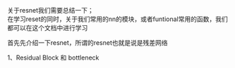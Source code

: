 关于resnet我们需要总结一下；  
在学习reset的同时，关于我们常用的nn的模块，或者funtional常用的函数，我们都可以在这个文档中进行学习  

首先先介绍一下resnet，所谓的resnet也就是说是残差网络

1、Residual Block 和 bottleneck
